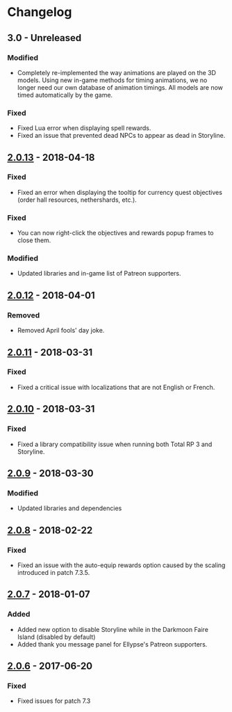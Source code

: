 # Changelog

## 3.0 - Unreleased

### Modified

- Completely re-implemented the way animations are played on the 3D models. Using new in-game methods for timing animations, we no longer need our own database of animation timings. All models are now timed automatically by the game.

### Fixed

- Fixed Lua error when displaying spell rewards.
- Fixed an issue that prevented dead NPCs to appear as dead in Storyline.

## [2.0.13](https://github.com/Ellypse/Storyline/compare/2.0.12...2.0.13) - 2018-04-18

### Fixed

- Fixed an error when displaying the tooltip for currency quest objectives (order hall resources, nethershards, etc.).

### Fixed

- You can now right-click the objectives and rewards popup frames to close them.

### Modified

- Updated libraries and in-game list of Patreon supporters.

## [2.0.12](https://github.com/Ellypse/Storyline/compare/2.0.11...2.0.12) - 2018-04-01

### Removed

- Removed April fools' day joke.

## [2.0.11](https://github.com/Ellypse/Storyline/compare/2.0.10...2.0.11) - 2018-03-31

### Fixed

- Fixed a critical issue with localizations that are not English or French.

## [2.0.10](https://github.com/Ellypse/Storyline/compare/2.0.9...2.0.10) - 2018-03-31

### Fixed

- Fixed a library compatibility issue when running both Total RP 3 and Storyline.

## [2.0.9](https://github.com/Ellypse/Storyline/compare/2.0.8...2.0.9) - 2018-03-30

### Modified

- Updated libraries and dependencies

## [2.0.8](https://github.com/Ellypse/Storyline/compare/2.0.7...2.0.8) - 2018-02-22

### Fixed

- Fixed an issue with the auto-equip rewards option caused by the scaling introduced in patch 7.3.5.

## [2.0.7] - 2018-01-07

### Added

- Added new option to disable Storyline while in the Darkmoon Faire Island (disabled by default)
- Added thank you message panel for Ellypse's Patreon supporters.

## [2.0.6] - 2017-06-20

### Fixed

- Fixed issues for patch 7.3

[2.0.7]: https://github.com/Ellypse/Storyline/compare/2.0.6...2.0.7
[2.0.6]: https://github.com/Ellypse/Storyline/compare/2.0.5...2.0.6
